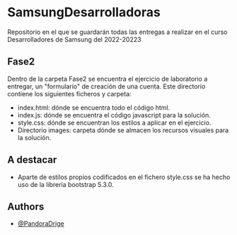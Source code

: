 # SamsungDesarrolladoras
Repositorio en el que se guardarán todas las entregas a realizar en el curso Desarrolladores de Samsung del 2022-20223

## Fase2 
Dentro de la carpeta Fase2 se encuentra el ejercicio de laboratorio a entregar, un "formulario" de creación de una cuenta.
Este directorio contiene los siguientes ficheros y carpeta:
 - index.html: dónde se encuentra todo el código html.
 - index.js: dónde se encuentra el código javascript para la solución.
 - style.css: dónde se encuentran los estilos a aplicar en el ejercicio.
 - Directorio images: carpeta dónde se almacen los recursos visuales para la solución.

## A destacar
 - Aparte de estilos propios codificados en el fichero style.css se ha hecho uso de la librería bootstrap 5.3.0.

## Authors
 - [@PandoraDrige](https://github.com/PandoraDrige)